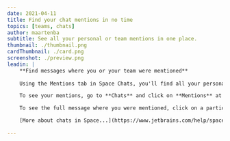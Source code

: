 ```yaml
---
date: 2021-04-11
title: Find your chat mentions in no time
topics: [teams, chats]
author: maartenba
subtitle: See all your personal or team mentions in one place.
thumbnail: ./thumbnail.png
cardThumbnail: ./card.png
screenshot: ./preview.png
leadin: |
    **Find messages where you or your team were mentioned**
    
    Using the Mentions tab in Space Chats, you'll find all your personal or team mentions in one place.

    To see your mentions, go to **Chats** and click on **Mentions** at the top of the sidebar. Your team and personal mentions will be stored there. Scroll down a bit to find the older mentions.

    To see the full message where you were mentioned, click on a particular mention, and Space will take you to the corresponding channel, chat, or thread.

    [More about chats in Space...](https://www.jetbrains.com/help/space/chats.html)
    
---
```

